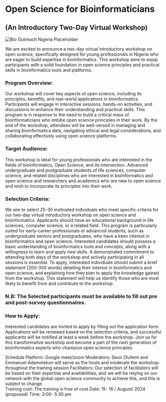 # Open Science for Bioinformaticians
## (An Introductory Two-Day Virtual Workshop)
![Bio Outreach Nigeria Placeholder](https://github.com/user-attachments/assets/6c4e1c23-f8f7-459b-8dfe-82c9754ed865)

We are excited to announce a two-day virtual introductory workshop on open science, specifically designed for young professionals in Nigeria who are eager to build expertise in bioinformatics. This workshop aims to equip participants with a solid foundation in open science principles and practical skills in bioinformatics tools and platforms.

### Program Overview:
Our workshop will cover key aspects of open science, including its principles, benefits, and real-world applications in bioinformatics. Participants will engage in interactive sessions, hands-on activities, and discussions to enhance their understanding and practical skills. This program is in response to the need to build a critical mass of bioinformaticians who imbibe open science principles in their work. By the end of the workshop, attendees will be well-versed in managing and sharing bioinformatics data, navigating ethical and legal considerations, and collaborating effectively using open science platforms.

### Target Audience:
This workshop is ideal for young professionals who are interested in the fields of bioinformatics, Open Science, and its intersection. Advanced undergraduate and postgraduate students of life sciences, computer science, and related disciplines who are interested in bioinformatics and open science and researchers and academics who are new to open science and wish to incorporate its principles into their work.

### Selection Criteria:
We aim to select 25-30 motivated individuals who meet specific criteria for our two-day virtual introductory workshop on open science and bioinformatics. Applicants should have an educational background in life sciences, computer science, or a related field. This program is particularly suited for early-career professionals or advanced students, such as undergraduate seniors and postgraduates, who have a keen interest in bioinformatics and open science. Interested candidates should possess a basic understanding of bioinformatics tools and concepts, along with a willingness to learn and apply new skills. A demonstrated commitment to attending both days of the workshop and actively participating in all sessions is essential. To apply, interested individuals should submit a brief statement (200-300 words) detailing their interest in bioinformatics and open science, and explaining how they plan to apply the knowledge gained from the workshop. This statement will help us identify those who are most likely to benefit from and contribute to the workshop.

### N.B: The Selected participants must be available to fill out pre and post-survey questionnaires.  

### How to Apply:
Interested candidates are invited to apply by filling out the application form. Applications will be reviewed based on the selection criteria, and successful applicants will be notified at least a week before the workshop.
Join us for this transformative workshop and become a part of the next generation of bioinformatics experts who champion open science principles.

Schedule 
Platform: Google meet/zoom
Moderators: Seun Olufemi and Emmanuel Adamolekun will serve as the hosts and moderate  the workshop throughout the training session
Facilitators: Our selection of facilitators will be based on their expertise and availabilities, and we will be relying on our network with the global open science community to achieve this, and this is subject to change.    
Training cost:  The training is free of cost 
Date:   15- 16 / August/ 2024  (proposed)
Time: 3:00- 5:30 pm   


 
